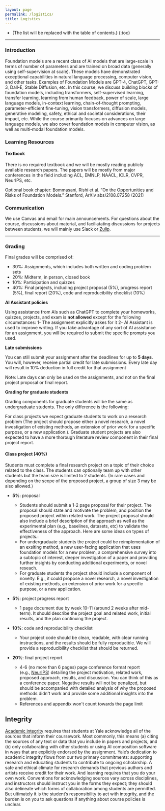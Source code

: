 ```yaml
---
layout: page
permalink: /logistics/
title: Logistics
---
```


* (The list will be replaced with the table of contents.)
{:toc}

***

### Introduction

​​Foundation models are a recent class of AI models that are large-scale in terms of number of parameters and are trained on broad data (generally using self-supervision at scale). These models have demonstrated exceptional capabilities in natural language processing, computer vision, and other tasks. Examples of Foundation Models are GPT-4, ChatGPT, GPT-3, Dall-E, Stable Diffusion, etc. In this course, we discuss building blocks of foundation models, including transformers, self-supervised learning, transfer learning, learning from human feedback, power of scale, large language models, in-context learning, chain-of-thought prompting, parameter-efficient fine-tuning, vision transformers, diffusion models, generative modeling, safety, ethical and societal considerations, their impact, etc. While the course primarily focuses on advances on large language models, we also cover foundation models in computer vision, as well as multi-modal foundation models. 

### Learning Resources

#### Textbook

There is no required textbook and we will be mostly reading publicly available research papers. 
The papers will be mostly from major conferences in the field including ACL, EMNLP, NAACL, ICLR, CVPR, NeurIPS, etc. 

Optional book chapter: Bommasani, Rishi et al. “On the Opportunities and Risks of Foundation Models.” Stanford, ArXiv abs/2108.07258 (2021)


### Communication

We use Canvas and email for main announcements.
For questions about the course, discussions about material, and faciliatating discussions for projects between students, we will mainly use Slack or [Zulip](https://zulip.com).

***

### Grading

Final grades will be comprised of:

- 30%: Assignments, which includes both written and coding problem sets
- 20%: Midterm, in person, closed book
- 10%: Participation and quizzes
- 40%: Final projects, including project proposal (5%), progress report (5%), final report (20%), code and reproducibility checklist (10%)

**AI Assistant policies**

Using assistance from AIs such as ChatGPT to complete your homeworks, quizzes, projects, and exam is **not allowed** except for the following circumstances:
1- The assignment explicitly askes for it
2- AI Assistant is used to improve writing. If you take advantage of any sort of AI assistance for an assignment, you will be required to submit the specific prompts you used.

**Late submissions**

You can still submit your assignment after the deadlines for up to **5 days**.
You will, however, receive partial credit for late submissions. Every late day will result in 10% deduction in full credit for that assignment

Note: Late days can only be used on the assignments, and not on the final project proposal or final report.

**Grading for graduate students**

Grading components for graduate students will be the same as undergraduate students. The only difference is the following:

For class projects we expect graduate students to work on a research problem (The project should propose either a novel research, a novel investigation of existing methods, an extension of prior work for a specific purpose, or a new application.). Graduate student projects are also expected to have a more thorough literature review component in their final project report. 

#### Class project (**40%**)

Students must complete a final research project on a topic of their choice related to the class. The students can optionally team up with other students but the team size is limited to 2 students. (In rare cases and depending on the scope of the proposed project, a group of size 3 may be also allowed.) 

-   **5%**: proposal
    -   Students should submit a 1-2 page proposal for their project. The proposal should state and motivate the problem, and position the proposed project within related work. The project proposal should also include a brief description of the approach as well as the experimental plan (e.g., baselines, datasets, etc) to validate the effectiveness of the approach. Here are some ideas on types of projects.:
    -   For undergraduate students the project could be reimplementation of an exsiting method,  a new user-facing application that uses foundation models for a new problem, a comprehensive survey into a subtopic of interest, deeper investigation of a paper and providing further insights by conducting additional experiments, or novel reseach. 
    -   For graduate students the project should include a component of novelty. E.g., it could propose a novel research, a novel investigation of existing methods, an extension of prior work for a specific purpose, or a new application.

-   **5%**: project progress report
    -   1 page document due by week 10-11 (around 2 weeks after mid-term). It should describe the project goal and related work, initial results, and the plan continuing the project. 

-   **10%**: code and reproducibility checklist
    -   Your project code should be clean, readable, with clear running instructions, and the results should be fully reproducible. We will provide a reproducibility checklist that should be returned.

-   **20%**: final project report
    -   4-6 (no more than 6 pages) page conference format report (e.g., [NeurIPS](https://www.overleaf.com/latex/templates/neurips-2023/vstgtvjwgdng)) detailing the project motivation, related work, proposed approach, results, and discussion. You can think of this as a conference paper. Negative results will not be penalized, but should be accompanied with detailed analysis of why the proposed methods didn't work and provide some additional insights into the problem. 
    -   References and appendix won't count towards the page limit


## Integrity

[Academic integrity](http://catalog.yale.edu/undergraduate-regulations/regulations/academic-dishonesty/) requires that students at Yale acknowledge all of the sources that inform their coursework. Most commonly, this means (a) citing the sources of any text or data that you include in papers and projects, and (b) only collaborating with other students or using AI composition software in ways that are explicitly endorsed by the assignment. Yale’s dedication to academic integrity flows from our two primary commitments: supporting research and educating students to contribute to ongoing scholarship. A safe and ethical climate for research demands that previous authors and artists receive credit for their work. And learning requires that you do your own work. Conventions for acknowledging sources vary across disciplines, and instructors should instruct you in the forms they expect; they should also delineate which forms of collaboration among students are permitted. But ultimately it is the student’s responsibility to act with integrity, and the burden is on you to ask questions if anything about course policies is unclear.
